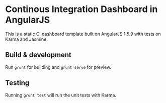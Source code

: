 # Continous Integration Dashboard in AngularJS

This is a static CI dashboard template built on AngularJS 1.5.9 with tests on Karma and Jasmine

## Build & development

Run `grunt` for building and `grunt serve` for preview.

## Testing

Running `grunt test` will run the unit tests with Karma.
